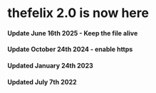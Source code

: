# thefelix 2.0 is now here
#### Update June 16th 2025 - Keep the file alive
#### Update October 24th 2024 - enable https
#### Updated January 24th 2023
#### Updated July 7th 2022
